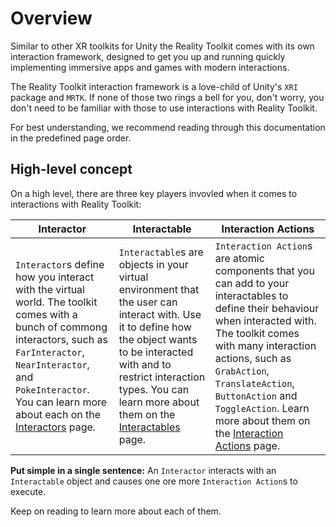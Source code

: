 # Overview

Similar to other XR toolkits for Unity the Reality Toolkit comes with its own interaction framework, designed to get you up and running quickly implementing immersive apps and games with modern interactions.

The Reality Toolkit interaction framework is a love-child of Unity's `XRI` package and `MRTK`. If none of those two rings a bell for you, don't worry, you don't need to be familiar with those to use interactions with Reality Toolkit.

For best understanding, we recommend reading through this documentation in the predefined page order.

## High-level concept

On a high level, there are three key players invovled when it comes to interactions with Reality Toolkit:

| Interactor | Interactable | Interaction Actions |
|------------|--------------|----------------------|
| `Interactor`s define how you interact with the virtual world. The toolkit comes with a bunch of commong interactors, such as `FarInteractor`, `NearInteractor`, and `PokeInteractor`. You can learn more about each on the [Interactors](/docs/category/interactors) page. | `Interactable`s are objects in your virtual environment that the user can interact with. Use it to define how the object wants to be interacted with and to restrict interaction types. You can learn more about them on the [Interactables](/docs/category/interactables) page. | `Interaction Action`s are atomic components that you can add to your interactables to define their behaviour when interacted with. The toolkit comes with many interaction actions, such as `GrabAction`, `TranslateAction`, `ButtonAction` and `ToggleAction`. Learn more about them on the [Interaction Actions](/docs/category/interaction-actions) page. |

**Put simple in a single sentence:**
An `Interactor` interacts with an `Interactable` object and causes one ore more `Interaction Action`s to execute.

Keep on reading to learn more about each of them.